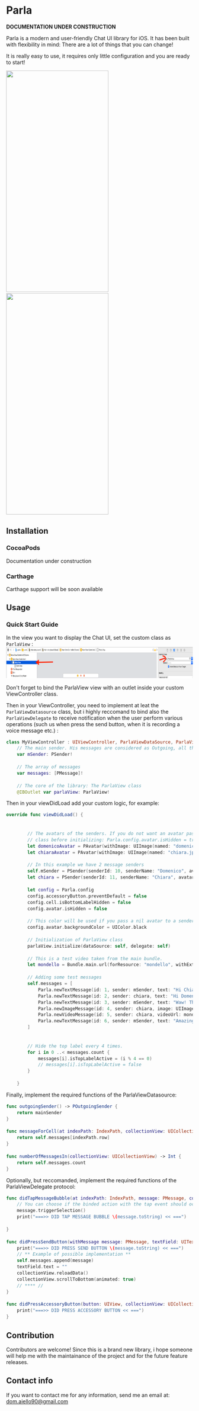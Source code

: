 # Parla

**DOCUMENTATION UNDER CONSTRUCTION**

Parla is a modern and user-friendly Chat UI library for iOS. It has been built with flexibility in mind: There are a lot of things that you can change!

It is really easy to use, it requires only little configuration and you are ready to start!

<img src="https://github.com/cyclonesword/parla/blob/master/parla/Test%20Resources/Simulator%20Screen%20Shot%20-%20iPhone%20X%CA%80%20-%202019-05-18%20at%2012.17.46.png" width="276" height="598"><img src="https://github.com/cyclonesword/parla/blob/master/parla/Test%20Resources/Simulator%20Screen%20Shot%20-%20iPhone%20X%CA%80%20-%202019-05-18%20at%2012.17.41.png" width="276" height="598">


## Installation
### CocoaPods
Documentation under construction

### Carthage
Carthage support will be soon available

## Usage
### Quick Start Guide

In the view you want to display the Chat UI, set the custom class as  ```ParlaView``` :
<img src="https://github.com/cyclonesword/parla/blob/master/parla/Test%20Resources/github_task_1.png?raw=true" width="821" height="84">

Don't forget to bind the ParlaView view with an outlet inside your custom ViewController class.

Then in your ViewController, you need to implement at leat the ```ParlaViewDatasource``` class, but i highly reccomand to bind also the ```ParlaViewDelegate``` to receive notification when the user perform various operations (such us when press the send button, when it is recording a voice message etc.) :
```swift
class MyViewController : UIViewController, ParlaViewDataSource, ParlaViewDelegate { 
    // The main sender. His messages are considered as Outgoing, all the messages of other senders will be considerer as   Incoming messages.
    var mSender: PSender!
    
    // The array of messages
    var messages: [PMessage]!
    
    // The core of the library: The ParlaView class
    @IBOutlet var parlaView: ParlaView!
```

Then in your viewDidLoad add your custom logic, for example: 
```swift
override func viewDidLoad() {
        
       
        // The avatars of the senders. If you do not want an avatar pass nil and disable avatar in the config
        // class before initializing: Parla.config.avatar.isHidden = true
        let domenicoAvatar = PAvatar(withImage: UIImage(named: "domenico.jpeg")!)
        let chiaraAvatar = PAvatar(withImage: UIImage(named: "chiara.jpg")!)
        
        // In this example we have 2 message senders
        self.mSender = PSender(senderId: 10, senderName: "Domenico", avatar: domenicoAvatar, type: .Outgoing)
        let chiara = PSender(senderId: 11, senderName: "Chiara", avatar: chiaraAvatar, type: .Incoming)
        
        let config = Parla.config
        config.accessoryButton.preventDefault = false
        config.cell.isBottomLabelHidden = false
        config.avatar.isHidden = false
        
        // This color will be used if you pass a nil avatar to a sender but do not set the isHidden property to true.
        config.avatar.backgroundColor = UIColor.black
        
        // Initialization of ParlaView class
        parlaView.initialize(dataSource: self, delegate: self)
        
        // This is a test video taken from the main bundle.
        let mondello = Bundle.main.url(forResource: "mondello", withExtension: "mp4")!
        
        // Adding some test messages
        self.messages = [
            Parla.newTextMessage(id: 1, sender: mSender, text: "Hi Chiara! How are you? :)"),
            Parla.newTextMessage(id: 2, sender: chiara, text: "Hi Domenico, all right! I'm sitting on a deckchiar here in the wonderful beach of Mondello, in Palermo (Italy)  :)"),
            Parla.newTextMessage(id: 3, sender: mSender, text: "Waw! Tha's awesome! I can't wait to see a picture of you in this wonderful place!"),
            Parla.newImageMessage(id: 4, sender: chiara, image: UIImage(named: "mondello-beach.jpg")!),
            Parla.newVideoMessage(id: 5, sender: chiara, videoUrl: mondello),
            Parla.newTextMessage(id: 6, sender: mSender, text: "Amazing, i'm coming right now!"),
        ]
        
       
        // Hide the top label every 4 times.
        for i in 0 ..< messages.count {
            messages[i].isTopLabelActive = (i % 4 == 0)
            // messages[i].isTopLabelActive = false
        }
        
    }
```

Finally, implement the required functions of the ParlaViewDatasource:
```swift
func outgoingSender() -> POutgoingSender {
    return mainSender
}

func messageForCell(at indexPath: IndexPath, collectionView: UICollectionView) -> PMessage {
    return self.messages[indexPath.row]
}

func numberOfMessagesIn(collectionView: UICollectionView) -> Int {
    return self.messages.count
}
 ```
 
Optionally, but reccomanded, implement the required functions of the ParlaViewDelegate protocol:
```swift
func didTapMessageBubble(at indexPath: IndexPath, message: PMessage, collectionView: UICollectionView) {
    // You can choose if the binded action with the tap event should occur.
    message.triggerSelection()
    print("===>> DID TAP MESSAGE BUBBLE \(message.toString) << ===")

}

func didPressSendButton(withMessage message: PMessage, textField: UITextField, collectionView: UICollectionView) {
    print("===>> DID PRESS SEND BUTTON \(message.toString) << ===")
    // ** Example of possible implementation **
    self.messages.append(message)
    textField.text = ""
    collectionView.reloadData()
    collectionView.scrollToBottom(animated: true)
    // **** //
}

func didPressAccessoryButton(button: UIView, collectionView: UICollectionView) {
    print("===>> DID PRESS ACCESSORY BUTTON << ===")
}
 ```
 
 ## Contribution
 
Contributors are welcome! 
Since this is a brand new library, i hope someone will help me with the maintainance of the project and for the future feature releases.
 
 ## Contact info
 
 If you want to contact me for any information, send me an email at: dom.aiello90@gmail.com
